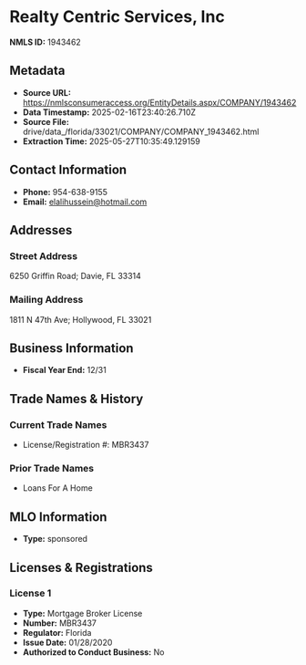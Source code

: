 # Realty Centric Services, Inc

**NMLS ID:** 1943462

## Metadata
- **Source URL:** https://nmlsconsumeraccess.org/EntityDetails.aspx/COMPANY/1943462
- **Data Timestamp:** 2025-02-16T23:40:26.710Z
- **Source File:** drive/data_/florida/33021/COMPANY/COMPANY_1943462.html
- **Extraction Time:** 2025-05-27T10:35:49.129159

## Contact Information
- **Phone:** 954-638-9155
- **Email:** elalihussein@hotmail.com

## Addresses
### Street Address
6250 Griffin Road; Davie, FL 33314

### Mailing Address
1811 N 47th Ave; Hollywood, FL 33021

## Business Information
- **Fiscal Year End:** 12/31

## Trade Names & History
### Current Trade Names
- License/Registration #: MBR3437

### Prior Trade Names
- Loans For A Home

## MLO Information
- **Type:** sponsored

## Licenses & Registrations

### License 1
- **Type:** Mortgage Broker License
- **Number:** MBR3437
- **Regulator:** Florida
- **Issue Date:** 01/28/2020
- **Authorized to Conduct Business:** No
